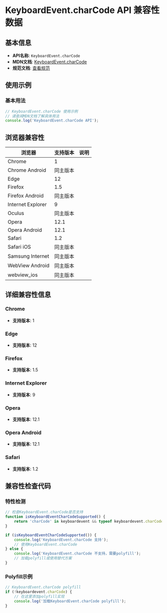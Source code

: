 # KeyboardEvent.charCode API 兼容性数据

## 基本信息

- **API名称**: `KeyboardEvent.charCode`
- **MDN文档**: [KeyboardEvent.charCode](https://developer.mozilla.org/docs/Web/API/KeyboardEvent/charCode)
- **规范文档**: [查看规范](https://w3c.github.io/uievents/#dom-keyboardevent-charcode)

## 使用示例

### 基本用法

```javascript
// KeyboardEvent.charCode 使用示例
// 请查阅MDN文档了解具体用法
console.log('KeyboardEvent.charCode API');
```

## 浏览器兼容性

| 浏览器 | 支持版本 | 说明 |
|--------|----------|------|
| Chrome | 1 |  |
| Chrome Android | 同主版本 |  |
| Edge | 12 |  |
| Firefox | 1.5 |  |
| Firefox Android | 同主版本 |  |
| Internet Explorer | 9 |  |
| Oculus | 同主版本 |  |
| Opera | 12.1 |  |
| Opera Android | 12.1 |  |
| Safari | 1.2 |  |
| Safari iOS | 同主版本 |  |
| Samsung Internet | 同主版本 |  |
| WebView Android | 同主版本 |  |
| webview_ios | 同主版本 |  |

## 详细兼容性信息

### Chrome

- **支持版本**: 1

### Edge

- **支持版本**: 12

### Firefox

- **支持版本**: 1.5

### Internet Explorer

- **支持版本**: 9

### Opera

- **支持版本**: 12.1

### Opera Android

- **支持版本**: 12.1

### Safari

- **支持版本**: 1.2

## 兼容性检查代码

### 特性检测

```javascript
// 检查KeyboardEvent.charCode是否支持
function isKeyboardEventCharCodeSupported() {
    return 'charCode' in keyboardevent && typeof keyboardevent.charCode === 'function';
}

if (isKeyboardEventCharCodeSupported()) {
    console.log('KeyboardEvent.charCode 支持');
    // 使用KeyboardEvent.charCode
} else {
    console.log('KeyboardEvent.charCode 不支持，需要polyfill');
    // 加载polyfill或使用替代方案
}
```

### Polyfill示例

```javascript
// KeyboardEvent.charCode polyfill
if (!keyboardevent.charCode) {
    // 在这里添加polyfill实现
    console.log('加载KeyboardEvent.charCode polyfill');
}
```

